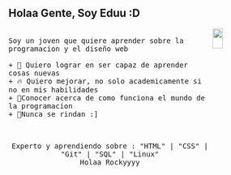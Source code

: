 Holaa Gente, Soy Eduu :D
---
<p>
 
  <img src="https://media1.giphy.com/media/WxTzTG2btPHMuxjz08/200.gif?cid=6c09b952xwhc46s3523elkoelobnwjg4851y0wusd09auclf&ep=v1_stickers_search&rid=200.gif&ct=s" align="right" width="20%" height="10%"/>
  <samp>
    <br>Soy un joven que quiere aprender sobre la programacion y el diseño web
    <br>
    <br>+ 🎯 Quiero lograr en ser capaz de aprender cosas nuevas
    <br>+ 🔥 Quiero mejorar, no solo academicamente si no en mis habilidades
    <br> + 🧠Conocer acerca de como funciona el mundo de la programacion
    <br> + 💪Nunca se rindan :] 
</samp>
   <br>
  <br>
  <p align="center">
    <samp>
     <br> Experto y aprendiendo sobre :
      "HTML" | "CSS" | "Git" | "SQL" | "Linux"
   <br> Holaa Rockyyyy 
